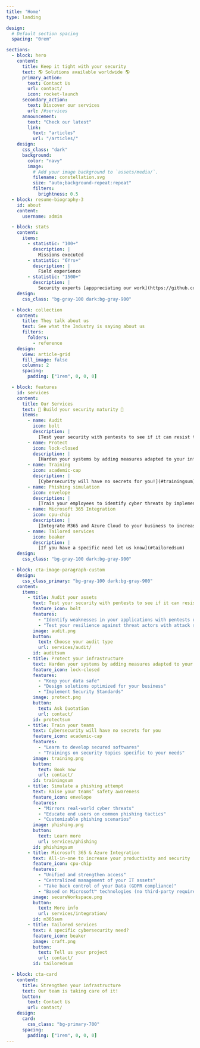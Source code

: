 ```yaml
---
title: 'Home'
type: landing

design:
  # Default section spacing
  spacing: "0rem"

sections:
  - block: hero
    content:
      title: Keep it tight with your security
      text: 🌎 Solutions available worldwide 🌎
      primary_action:
        text: Contact Us
        url: contact/
        icon: rocket-launch
      secondary_action:
        text: Discover our services
        url: /#services
      announcement:
        text: "Check our latest"
        link:
          text: "articles"
          url: "/articles/"
    design:
      css_class: "dark"
      background:
        color: "navy"
        image:
          # Add your image background to `assets/media/`.
          filename: constellation.svg
          size: "auto;background-repeat:repeat"
          filters:
            brightness: 0.5
  - block: resume-biography-3
    id: about
    content:
      username: admin

  - block: stats
    content:
      items:
        - statistic: "100+"
          description: |
            Missions executed
        - statistic: "6Yrs+"
          description: |
            Field experience
        - statistic: "1500+"
          description: |
            Security experts [apppreciating our work](https://github.com/CravateRouge/bloodyAD)
    design:
      css_class: "bg-gray-100 dark:bg-gray-900"

  - block: collection
    content:
      title: They talk about us
      text: See what the Industry is saying about us
      filters:
        folders:
          - reference
    design:
      view: article-grid
      fill_image: false
      columns: 2
      spacing:
        padding: ["1rem", 0, 0, 0]

  - block: features
    id: services
    content:
      title: Our Services
      text: 🧱 Build your security maturity 🧱
      items:
        - name: Audit
          icon: bolt
          description: |
            [Test your security with pentests to see if it can resist to threat actors!](#auditsum)
        - name: Protect
          icon: lock-closed
          description: |
            [Harden your systems by adding measures adapted to your infrastructure](#protectsum)
        - name: Training
          icon: academic-cap
          description: |
            [Cybersecurity will have no secrets for you!](#trainingsum)
        - name: Phishing simulation
          icon: envelope
          description: |
            [Train your employees to identify cyber threats by implementing powerful phishing simulations](#phishingsum)
        - name: Microsoft 365 Integration
          icon: cpu-chip
          description: |
            [Integrate M365 and Azure Cloud to your business to increase productivity and security](#m365sum)
        - name: Tailored services
          icon: beaker
          description: |
            [If you have a specific need let us know](#tailoredsum)
    design:
      css_class: "bg-gray-100 dark:bg-gray-900"

  - block: cta-image-paragraph-custom
    design:
      css_class_primary: "bg-gray-100 dark:bg-gray-900"
    content:
      items:
        - title: Audit your assets
          text: Test your security with pentests to see if it can resist to threat actors!
          feature_icon: bolt
          features:
            - "Identify weaknesses in your applications with pentests using automated tools and advanced attacks depending of your needs"
            - "Test your resilience against threat actors with attack simulations (red team, insider compromission...)"
          image: audit.png
          button:
            text: Choose your audit type
            url: services/audit/
          id: auditsum
        - title: Protect your infrastructure
          text: Harden your systems by adding measures adapted to your infrastructure
          feature_icon: lock-closed
          features:
            - "Keep your data safe"
            - "Design solutions optimized for your business"
            - "Implement Security Standards"
          image: protect.png
          button:
            text: Ask Quotation
            url: contact/
          id: protectsum
        - title: Train your teams
          text: Cybersecurity will have no secrets for you
          feature_icon: academic-cap
          features:
            - "Learn to develop secured softwares"
            - "Trainings on security topics specific to your needs"
          image: training.png
          button:
            text: Book now
            url: contact/
          id: trainingsum
        - title: Simulate a phishing attempt
          text: Raise your teams’ safety awareness
          feature_icon: envelope
          features:
            - "Mirrors real-world cyber threats"
            - "Educate end users on common phishing tactics"
            - "Customizable phishing scenarios"
          image: phishing.png
          button:
            text: Learn more
            url: services/phishing
          id: phishingsum
        - title: Microsoft 365 & Azure Integration
          text: All-in-one to increase your productivity and security
          feature_icon: cpu-chip
          features:
            - "Unified and strengthen access"
            - "Centralized management of your IT assets"
            - "Take back control of your Data (GDPR compliance)"
            - "Based on Microsoft™ technologies (no third-party required)"
          image: secureWorkspace.png
          button:
            text: More info
            url: services/integration/
          id: m365sum
        - title: Tailored services
          text: A specific cybersecurity need?
          feature_icon: beaker
          image: craft.png
          button:
            text: Tell us your project
            url: contact/
          id: tailoredsum

  - block: cta-card
    content:
      title: Strengthen your infrastructure
      text: Our team is taking care of it!
      button:
        text: Contact Us
        url: contact/
    design:
      card:
        css_class: "bg-primary-700"
      spacing:
        padding: ["1rem", 0, 0, 0]
---
```

